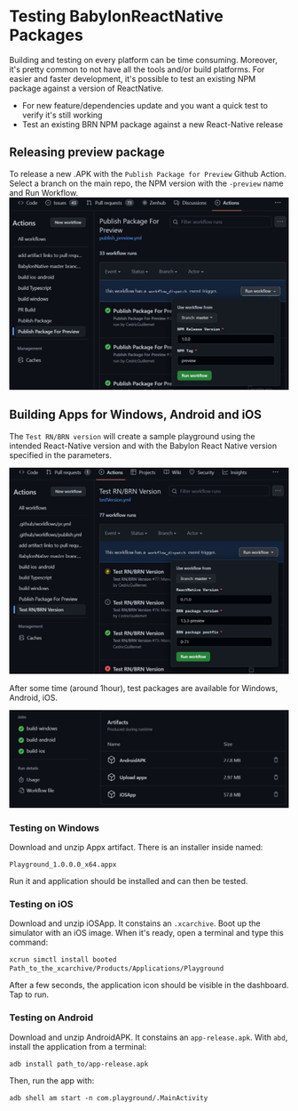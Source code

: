 # Testing BabylonReactNative Packages

Building and testing on every platform can be time consuming.
Moreover, it's pretty common to not have all the tools and/or build platforms.
For easier and faster development, it's possible to test an existing NPM package against a version of ReactNative.

- For new feature/dependencies update and you want a quick test to verify it's still working
- Test an existing BRN NPM package against a new React-Native release

## Releasing preview package

To release a new .APK with the `Publish Package for Preview` Github Action.
Select a branch on the main repo, the NPM version with the `-preview` name and Run Workflow.
![Preview](./Images/publishPreview.jpg)

## Building Apps for Windows, Android and iOS

The `Test RN/BRN version` will create a sample playground using the intended React-Native version and with the Babylon React Native version specified in the parameters. 

![Preview](./Images/testVersion.jpg)

After some time (around 1hour), test packages are available for Windows, Android, iOS.

![Preview](./Images/downloadArtifact.jpg)

### Testing on Windows

Download and unzip Appx artifact. There is an installer inside named:
```
Playground_1.0.0.0_x64.appx
```

Run it and application should be installed and can then be tested.

### Testing on iOS

Download and unzip iOSApp. It constains an `.xcarchive`. 
Boot up the simulator with an iOS image. When it's ready, open a terminal and type this command:
```
xcrun simctl install booted Path_to_the_xcarchive/Products/Applications/Playground
```
After a few seconds, the application icon should be visible in the dashboard.
Tap to run.

### Testing on Android

Download and unzip AndroidAPK. It constains an `app-release.apk`.
With `abd`, install the application from a terminal:
```
adb install path_to/app-release.apk
```
Then, run the app with:
```
adb shell am start -n com.playground/.MainActivity
```


